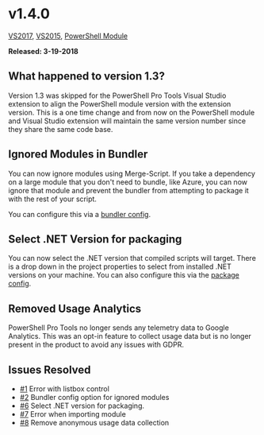 # v1.4.0

[VS2017](https://marketplace.visualstudio.com/items?itemName=AdamRDriscoll.PowerShellProToolsforVisualStudio2017), [VS2015](https://marketplace.visualstudio.com/items?itemName=AdamRDriscoll.PowerShellProToolsforVisualStudio2015), [PowerShell Module](https://www.powershellgallery.com/packages/PowerShellProTools/1.4.0)

**Released: 3-19-2018**

## What happened to version 1.3?

Version 1.3 was skipped for the PowerShell Pro Tools Visual Studio extension to align the PowerShell module version with the extension version. This is a one time change and from now on the PowerShell module and Visual Studio extension will maintain the same version number since they share the same code base.

## Ignored Modules in Bundler

You can now ignore modules using Merge-Script. If you take a dependency on a large module that you don't need to bundle, like Azure, you can now ignore that module and prevent the bundler from attempting to package it with the rest of your script.

You can configure this via a [bundler config](../powershell-module/aboutmergescriptconfig.md).

## Select .NET Version for packaging

You can now select the .NET version that compiled scripts will target. There is a drop down in the project properties to select from installed .NET versions on your machine. You can also configure this via the [package config](../powershell-module/aboutmergescriptconfig.md).

## Removed Usage Analytics

PowerShell Pro Tools no longer sends any telemetry data to Google Analytics. This was an opt-in feature to collect usage data but is no longer present in the product to avoid any issues with GDPR.

## Issues Resolved

* [\#1](https://github.com/adamdriscoll/poshprotools/issues/1) Error with listbox control
* [\#2](https://github.com/adamdriscoll/poshprotools/issues/2) Bundler config option for ignored modules
* [\#6](https://github.com/adamdriscoll/poshprotools/issues/6) Select .NET version for packaging.
* [\#7](https://github.com/adamdriscoll/poshprotools/issues/7) Error when importing module
* [\#8](https://github.com/adamdriscoll/poshprotools/issues/8) Remove anonymous usage data collection

